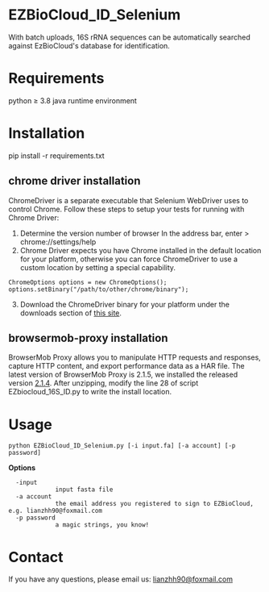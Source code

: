 # EZBioCloud_ID_Selenium
With batch uploads, 16S rRNA sequences can be automatically searched against EzBioCloud's database for identification.

# Requirements
python ≥ 3.8 
java runtime environment 

# Installation
pip install -r requirements.txt

## chrome driver installation
ChromeDriver is a separate executable that Selenium WebDriver uses to control Chrome. Follow these steps to setup your tests for running with Chrome Driver:
1) Determine the version number of browser
In the address bar, enter > chrome://settings/help
2) Chrome Driver expects you have Chrome installed in the default location for your platform, otherwise you can force ChromeDriver to use a custom location by setting a special capability.
```
ChromeOptions options = new ChromeOptions();
options.setBinary("/path/to/other/chrome/binary");
```
3) Download the ChromeDriver binary for your platform under the downloads section of [this site](https://chromedriver.chromium.org/).
## browsermob-proxy installation
BrowserMob Proxy allows you to manipulate HTTP requests and responses, capture HTTP content, and export performance data as a HAR file.
The latest version of BrowserMob Proxy is 2.1.5, we installed the released version [2.1.4](https://github.com/lightbody/browsermob-proxy/releases). After unzipping, modify the line 28 of script EZbiocloud_16S_ID.py to write the install location.

# Usage
```
python EZBioCloud_ID_Selenium.py [-i input.fa] [-a account] [-p password]
```
**Options**


      -input
                 input fasta file
      -a account
                 the email address you registered to sign to EZBioCloud, e.g. lianzhh90@foxmail.com
      -p password
                 a magic strings, you know! 
                 
# Contact
If you have any questions, please email us: lianzhh90@foxmail.com
